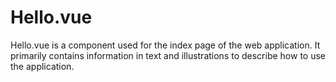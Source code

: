 # Hello.vue

Hello.vue is a component used for the index page of the web application. It primarily contains information in text and
illustrations to describe how to use the application.

